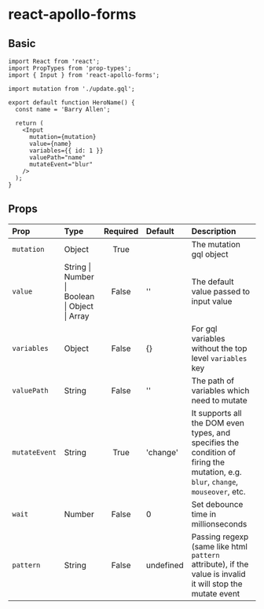 # react-apollo-forms

## Basic
```
import React from 'react';
import PropTypes from 'prop-types';
import { Input } from 'react-apollo-forms';

import mutation from './update.gql';

export default function HeroName() {
  const name = 'Barry Allen';

  return (
    <Input
      mutation={mutation}
      value={name}
      variables={{ id: 1 }}
      valuePath="name"
      mutateEvent="blur"
    />
  );
}
```
## Props
| Prop | Type  | Required | Default | Description |
| :--- | :--- | :---: | :--- | :--- |
| `mutation` | Object | True |  | The mutation gql object |
| `value` | String &#124; Number &#124; Boolean &#124; Object &#124; Array | False | '' | The default value passed to input value |
| `variables` | Object | False | {} | For gql variables without the top level `variables` key |
| `valuePath` | String | False | '' | The path of variables which need to mutate |
| `mutateEvent` | String | True | 'change' | It supports all the DOM even types, and specifies the condition of firing the mutation, e.g. `blur`, `change`, `mouseover`, etc. |
| `wait` | Number | False | 0 | Set debounce time in millionseconds |
| `pattern` | String | False | undefined | Passing regexp (same like html `pattern` attribute), if the value is invalid it will stop the mutate event |
